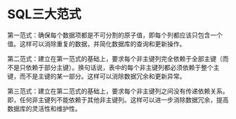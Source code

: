 # SQL三大范式

第一范式：确保每个数据项都是不可分割的原子值，即每个列都应该只包含一个值。这样可以消除重复的数据，并简化数据库的查询和更新操作。

第二范式：建立在第一范式的基础上，要求每个非主键列完全依赖于全部主键（而不是只依赖于部分主键）。换句话说，表中的每个非主键列都必须依赖于整个主键，而不是主键的某一部分。这样可以消除数据冗余和更新异常。

第三范式：建立在第二范式的基础上，要求每个非主键列之间没有传递依赖关系。即，任何非主键列不能依赖于其他非主键列。这样可以进一步消除数据冗余，提高数据库的灵活性和维护性。
